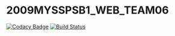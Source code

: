 # 2009MYSSPSB1_WEB_TEAM06

[![Codacy Badge](https://api.codacy.com/project/badge/Grade/7ed416efc1b84210a375773f9c14aaf6)](https://app.codacy.com/gh/99002541/2009MYSSPSB1_WEB_TEAM06?utm_source=github.com&utm_medium=referral&utm_content=99002541/2009MYSSPSB1_WEB_TEAM06&utm_campaign=Badge_Grade)
[![Build Status](https://dev.azure.com/harinijayashekar0610/web_tourism/_apis/build/status/99002541.2009MYSSPSB1_WEB_TEAM06?branchName=master)](https://dev.azure.com/harinijayashekar0610/web_tourism/_build/latest?definitionId=1&branchName=master)
